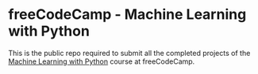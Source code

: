 # freeCodeCamp - Machine Learning with Python

This is the public repo required to submit all the completed projects of the [Machine Learning with Python](https://www.freecodecamp.org/learn/machine-learning-with-python/) course at freeCodeCamp.
